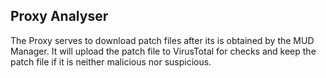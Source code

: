 ## Proxy Analyser

The Proxy serves to download patch files after its is obtained by the MUD Manager. 
It will upload the patch file to VirusTotal for checks and keep the patch file if it is neither malicious nor suspicious.

